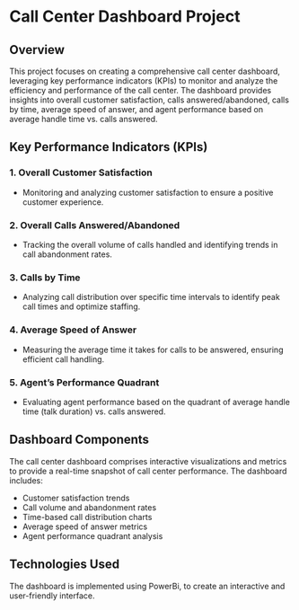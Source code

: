# Call Center Dashboard Project

## Overview

This project focuses on creating a comprehensive call center dashboard, leveraging key performance indicators (KPIs) to monitor and analyze the efficiency and performance of the call center. The dashboard provides insights into overall customer satisfaction, calls answered/abandoned, calls by time, average speed of answer, and agent performance based on average handle time vs. calls answered.

## Key Performance Indicators (KPIs)

### 1. Overall Customer Satisfaction

- Monitoring and analyzing customer satisfaction to ensure a positive customer experience.

### 2. Overall Calls Answered/Abandoned

- Tracking the overall volume of calls handled and identifying trends in call abandonment rates.

### 3. Calls by Time

- Analyzing call distribution over specific time intervals to identify peak call times and optimize staffing.

### 4. Average Speed of Answer

- Measuring the average time it takes for calls to be answered, ensuring efficient call handling.

### 5. Agent’s Performance Quadrant

- Evaluating agent performance based on the quadrant of average handle time (talk duration) vs. calls answered.

## Dashboard Components

The call center dashboard comprises interactive visualizations and metrics to provide a real-time snapshot of call center performance. The dashboard includes:

- Customer satisfaction trends
- Call volume and abandonment rates
- Time-based call distribution charts
- Average speed of answer metrics
- Agent performance quadrant analysis

## Technologies Used

The dashboard is implemented using PowerBi, to create an interactive and user-friendly interface.
